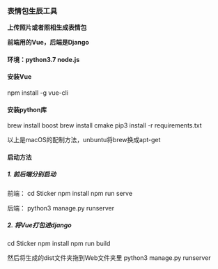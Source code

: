 ### 表情包生辰工具

**上传照片或者照相生成表情包**

**前端用的Vue，后端是Django**



#### 环境：python3.7 node.js

#### 安装Vue

npm install -g vue-cli



#### 安装python库

brew install boost
brew install cmake
pip3 install -r requirements.txt


以上是macOS的配制方法，unbuntu将brew换成apt-get


#### 启动方法
##### 1. 前后端分别启动

前端：
cd Sticker
npm install
npm run serve

后端：
python3 manage.py runserver


##### 2. 将Vue打包进django

cd Sticker
npm install
npm run build

然后将生成的dist文件夹拖到Web文件夹里
python3 manage.py runserver


